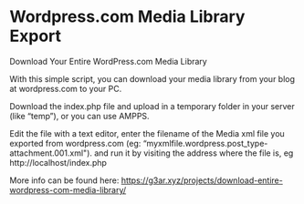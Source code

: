 # Wordpress.com Media Library Export
Download Your Entire WordPress.com Media Library

With this simple script, you can download your media library from your blog at wordpress.com to your PC.

Download the index.php file and upload in a temporary folder in your server (like “temp”), or you can use AMPPS.

Edit the file with a text editor, enter the filename of the Media xml file you exported from wordpress.com (eg:
“myxmlfile.wordpress.post_type-attachment.001.xml"). and run it by visiting the address where the file is,
eg http://localhost/index.php

More info can be found here:
https://g3ar.xyz/projects/download-entire-wordpress-com-media-library/
